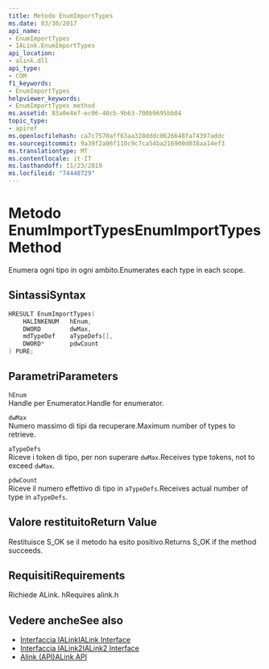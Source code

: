 ```yaml
---
title: Metodo EnumImportTypes
ms.date: 03/30/2017
api_name:
- EnumImportTypes
- IALink.EnumImportTypes
api_location:
- alink.dll
api_type:
- COM
f1_keywords:
- EnumImportTypes
helpviewer_keywords:
- EnumImportTypes method
ms.assetid: 83a0e4e7-ec06-40cb-9b63-700b9695bb04
topic_type:
- apiref
ms.openlocfilehash: ca7c7570aff63aa328dddc0626648fa74397addc
ms.sourcegitcommit: 9a39f2a06f110c9c7ca54ba216900d038aa14ef3
ms.translationtype: MT
ms.contentlocale: it-IT
ms.lasthandoff: 11/23/2019
ms.locfileid: "74448729"
---
```

# <a name="enumimporttypes-method"></a><span data-ttu-id="4bf38-102">Metodo EnumImportTypes</span><span class="sxs-lookup"><span data-stu-id="4bf38-102">EnumImportTypes Method</span></span>

<span data-ttu-id="4bf38-103">Enumera ogni tipo in ogni ambito.</span><span class="sxs-lookup"><span data-stu-id="4bf38-103">Enumerates each type in each scope.</span></span>

## <a name="syntax"></a><span data-ttu-id="4bf38-104">Sintassi</span><span class="sxs-lookup"><span data-stu-id="4bf38-104">Syntax</span></span>

```cpp
HRESULT EnumImportTypes(
    HALINKENUM   hEnum,
    DWORD        dwMax,
    mdTypeDef    aTypeDefs[],
    DWORD*       pdwCount
) PURE;
```

## <a name="parameters"></a><span data-ttu-id="4bf38-105">Parametri</span><span class="sxs-lookup"><span data-stu-id="4bf38-105">Parameters</span></span>

`hEnum`\
<span data-ttu-id="4bf38-106">Handle per Enumerator.</span><span class="sxs-lookup"><span data-stu-id="4bf38-106">Handle for enumerator.</span></span>

`dwMax`\
<span data-ttu-id="4bf38-107">Numero massimo di tipi da recuperare.</span><span class="sxs-lookup"><span data-stu-id="4bf38-107">Maximum number of types to retrieve.</span></span>

`aTypeDefs`\
<span data-ttu-id="4bf38-108">Riceve i token di tipo, per non superare `dwMax`.</span><span class="sxs-lookup"><span data-stu-id="4bf38-108">Receives type tokens, not to exceed `dwMax`.</span></span>

`pdwCount`\
<span data-ttu-id="4bf38-109">Riceve il numero effettivo di tipo in `aTypeDefs`.</span><span class="sxs-lookup"><span data-stu-id="4bf38-109">Receives actual number of type in `aTypeDefs`.</span></span>

## <a name="return-value"></a><span data-ttu-id="4bf38-110">Valore restituito</span><span class="sxs-lookup"><span data-stu-id="4bf38-110">Return Value</span></span>

<span data-ttu-id="4bf38-111">Restituisce S_OK se il metodo ha esito positivo.</span><span class="sxs-lookup"><span data-stu-id="4bf38-111">Returns S_OK if the method succeeds.</span></span>

## <a name="requirements"></a><span data-ttu-id="4bf38-112">Requisiti</span><span class="sxs-lookup"><span data-stu-id="4bf38-112">Requirements</span></span>

<span data-ttu-id="4bf38-113">Richiede ALink. h</span><span class="sxs-lookup"><span data-stu-id="4bf38-113">Requires alink.h</span></span>

## <a name="see-also"></a><span data-ttu-id="4bf38-114">Vedere anche</span><span class="sxs-lookup"><span data-stu-id="4bf38-114">See also</span></span>

- [<span data-ttu-id="4bf38-115">Interfaccia IALink</span><span class="sxs-lookup"><span data-stu-id="4bf38-115">IALink Interface</span></span>](ialink-interface.md)
- [<span data-ttu-id="4bf38-116">Interfaccia IALink2</span><span class="sxs-lookup"><span data-stu-id="4bf38-116">IALink2 Interface</span></span>](ialink2-interface.md)
- [<span data-ttu-id="4bf38-117">Alink (API)</span><span class="sxs-lookup"><span data-stu-id="4bf38-117">ALink API</span></span>](index.md)
